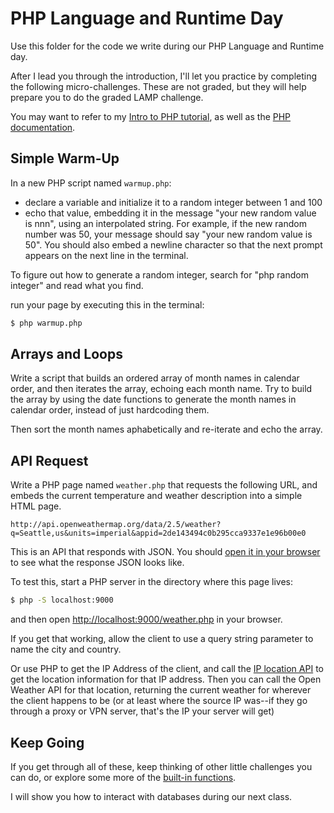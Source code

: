 # PHP Language and Runtime Day

Use this folder for the code we write during our PHP Language and Runtime day.

After I lead you through the introduction, I'll let you practice by completing the following micro-challenges. These are not graded, but they will help prepare you to do the graded LAMP challenge.

You may want to refer to my [Intro to PHP tutorial](https://info344.ischool.uw.edu/course/tutorials/php-intro), as well as the [PHP documentation](https://secure.php.net/manual/en/). 

## Simple Warm-Up
In a new PHP script named `warmup.php`:
- declare a variable and initialize it to a random integer between 1 and 100
- echo that value, embedding it in the message "your new random value is nnn", using an interpolated string. For example, if the new random number was 50, your message should say "your new random value is 50". You should also embed a newline character so that the next prompt appears on the next line in the terminal.

To figure out how to generate a random integer, search for "php random integer" and read what you find.

run your page by executing this in the terminal:
```bash
$ php warmup.php
```

## Arrays and Loops

Write a script that builds an ordered array of month names in calendar order, and then iterates the array, echoing each month name. Try to build the array by using the date functions to generate the month names in calendar order, instead of just hardcoding them. 

Then sort the month names aphabetically and re-iterate and echo the array. 

## API Request

Write a PHP page named `weather.php` that requests the following URL, and embeds the current temperature and weather description into a simple HTML page.

```
http://api.openweathermap.org/data/2.5/weather?q=Seattle,us&units=imperial&appid=2de143494c0b295cca9337e1e96b00e0
```  

This is an API that responds with JSON. You should [open it in your browser](http://api.openweathermap.org/data/2.5/weather?q=Seattle,us&units=imperial&appid=2de143494c0b295cca9337e1e96b00e0) to see what the response JSON looks like.

To test this, start a PHP server in the directory where this page lives:

```bash
$ php -S localhost:9000
```

and then open [http://localhost:9000/weather.php](http://localhost:9000/weather.php) in your browser.

If you get that working, allow the client to use a query string parameter to name the city and country.

Or use PHP to get the IP Address of the client, and call the [IP location API](http://ip-api.com/docs/api:json) to get the location information for that IP address. Then you can call the Open Weather API for that location, returning the current weather for wherever the client happens to be (or at least where the source IP was--if they go through a proxy or VPN server, that's the IP your server will get) 

## Keep Going

If you get through all of these, keep thinking of other little challenges you can do, or explore some more of the [built-in functions](http://php.net/manual/en/funcref.php).

I will show you how to interact with databases during our next class.
